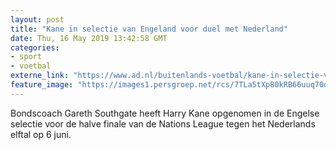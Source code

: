 ```yaml
---
layout: post
title: "Kane in selectie van Engeland voor duel met Nederland"
date: Thu, 16 May 2019 13:42:58 GMT
categories: 
- sport 
- voetbal 
externe_link: "https://www.ad.nl/buitenlands-voetbal/kane-in-selectie-van-engeland-voor-duel-met-nederland~ae091f00/"
feature_image: "https://images1.persgroep.net/rcs/7TLa5tXp80kRB66uuq70dUIfm5U/diocontent/148201321/_fitwidth/400/?appId=21791a8992982cd8da851550a453bd7f&quality=0.7"
---
```


Bondscoach Gareth Southgate heeft Harry Kane opgenomen in de Engelse selectie voor de halve finale van de Nations League tegen het Nederlands elftal op 6 juni.
